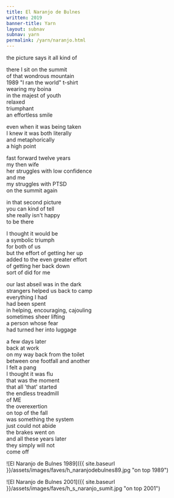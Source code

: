 ```yaml
---
title: El Naranjo de Bulnes
written: 2019
banner-title: Yarn
layout: subnav
subnav: yarn
permalink: /yarn/naranjo.html
---
```


<div class="poem">
the picture says it all
kind of


there I sit
on the summit  
of that wondrous mountain  
1989 "I ran the world" t-shirt  
wearing my boina  
in the majest of youth  
relaxed  
triumphant  
an effortless smile


even when it was being taken  
I knew it was both literally  
and metaphorically  
a high point  


fast forward twelve years  
my then wife  
her struggles with low confidence  
and me  
my struggles with PTSD  
on the summit again  


in that second picture  
you can kind of tell  
she really isn't happy  
to be there  


I thought it would be  
a symbolic triumph  
for both of us  
but the effort of getting her up  
added to the even greater effort  
of getting her back down  
sort of did for me  


our last abseil was in the dark  
strangers helped us back to camp  
everything I had  
had been spent  
in helping, encouraging, cajouling  
sometimes sheer lifting  
a person whose fear  
had turned her into luggage  


a few days later  
back at work  
on my way back from the toilet  
between one footfall and another  
I felt a pang  
I thought it was flu  
that was the moment  
that all 'that' started  
the endless treadmill  
of ME  
the overexertion  
on top of the fall  
was something the system  
just could not abide  
the brakes went on  
and all these years later  
they simply will not  
come off  
</div>

![El Naranjo de Bulnes 1989]({{ site.baseurl }}/assets/images/faves/h_naranjodebulnes89.jpg "on top 1989")  

![El Naranjo de Bulnes 2001]({{ site.baseurl }}/assets/images/faves/h_s_naranjo_sumit.jpg "on top 2001")
